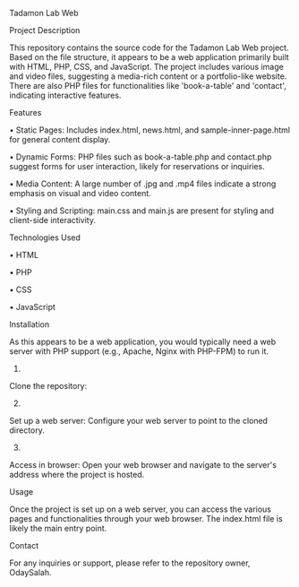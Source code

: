 Tadamon Lab Web

Project Description

This repository contains the source code for the Tadamon Lab Web project. Based on the file structure, it appears to be a web application primarily built with HTML, PHP, CSS, and JavaScript. The project includes various image and video files, suggesting a media-rich content or a portfolio-like website. There are also PHP files for functionalities like 'book-a-table' and 'contact', indicating interactive features.

Features

•
Static Pages: Includes index.html, news.html, and sample-inner-page.html for general content display.

•
Dynamic Forms: PHP files such as book-a-table.php and contact.php suggest forms for user interaction, likely for reservations or inquiries.

•
Media Content: A large number of .jpg and .mp4 files indicate a strong emphasis on visual and video content.

•
Styling and Scripting: main.css and main.js are present for styling and client-side interactivity.

Technologies Used

•
HTML

•
PHP

•
CSS

•
JavaScript

Installation

As this appears to be a web application, you would typically need a web server with PHP support (e.g., Apache, Nginx with PHP-FPM) to run it.

1.
Clone the repository:

2.
Set up a web server: Configure your web server to point to the cloned directory.

3.
Access in browser: Open your web browser and navigate to the server's address where the project is hosted.

Usage

Once the project is set up on a web server, you can access the various pages and functionalities through your web browser. The index.html file is likely the main entry point.

Contact

For any inquiries or support, please refer to the repository owner, OdaySalah.


